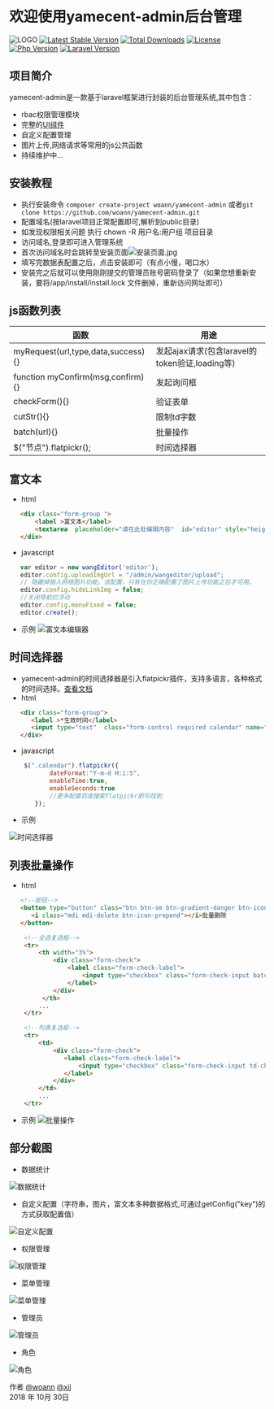 # 欢迎使用yamecent-admin后台管理
![LOGO](http://upload-images.jianshu.io/upload_images/9160823-5ca4487bc91ab57a.png?imageMogr2/auto-orient/strip%7CimageView2/2/w/1240)
[![Latest Stable Version](https://poser.pugx.org/woann/Light-php/v/stable.svg)](https://packagist.org/packages/woann/light-php)
[![Total Downloads](https://poser.pugx.org/woann/Light-php/downloads.svg)](https://packagist.org/packages/woann/light-php)
[![License](https://poser.pugx.org/woann/yamecent-admin/license.svg)](https://github.com/woann/yamecent-admin/blob/master/LICENSE)
[![Php Version](https://img.shields.io/badge/php-%3E=7.2-brightgreen.svg?maxAge=2592000)](https://secure.php.net/)
[![Laravel Version](https://img.shields.io/badge/laravel-%3E=5.7-brightgreen.svg?maxAge=2592000)](https://laravel.com/)

## 项目简介
yamecent-admin是一款基于laravel框架进行封装的后台管理系统,其中包含：

* rbac权限管理模块
* 完整的[UI组件](http://demo.cssmoban.com/cssthemes5/twts_141_PurpleAdmin/pages/ui-features/buttons.html)
* 自定义配置管理
* 图片上传,网络请求等常用的js公共函数
* 持续维护中...


## 安装教程
* 执行安装命令 `composer create-project woann/yamecent-admin` 或者`git clone https://github.com/woann/yamecent-admin.git` 
* 配置域名(按laravel项目正常配置即可,解析到public目录)
* 如发现权限相关问题 执行 chown -R 用户名:用户组 项目目录
* 访问域名,登录即可进入管理系统
* 首次访问域名时会跳转至安装页面![安装页面.jpg](https://upload-images.jianshu.io/upload_images/14769055-a5c3bae19726a891.jpg?imageMogr2/auto-orient/strip%7CimageView2/2/w/1240)
* 填写完数据表配置之后，点击安装即可（有点小慢，喝口水）
* 安装完之后就可以使用刚刚提交的管理员账号密码登录了（如果您想重新安装，要将/app/install/install.lock 文件删掉，重新访问网址即可）


## js函数列表

| 函数 | 用途 |
| -------- | -------- |
| myRequest(url,type,data,success){} | 发起ajax请求(包含laravel的token验证,loading等) |
| function myConfirm(msg,confirm){} | 发起询问框 |
| checkForm(){} | 验证表单 |
| cutStr(){} | 限制td字数 |
| batch(url){} | 批量操作 |
| $("节点").flatpickr(); | 时间选择器 |
## 富文本
 * html
 ```html
    <div class="form-group ">
        <label >富文本</label>
        <textarea  placeholder="请在此处编辑内容"  id="editor" style="height:400px;max-height:400px;overflow: hidden"></textarea >   
    </div>
 ```
 * javascript
 ```javascript
    var editor = new wangEditor('editor');
    editor.config.uploadImgUrl = "/admin/wangeditor/upload";
    // 隐藏掉插入网络图片功能。该配置，只有在你正确配置了图片上传功能之后才可用。
    editor.config.hideLinkImg = false;
    //关闭导航栏浮动
    editor.config.menuFixed = false;
    editor.create();
 ```
 * 示例
![富文本编辑器](http://upload-images.jianshu.io/upload_images/14769055-b42c1b3b4f4ab979.png?imageMogr2/auto-orient/strip%7CimageView2/2/w/1240)

## 时间选择器
* yamecent-admin的时间选择器是引入flatpickr插件，支持多语言，各种格式的时间选择。[查看文档](https://flatpickr.js.org)
* html
 ```html
    <div class="form-group">
       <label >*生效时间</label>
       <input type="text"  class="form-control required calendar" name="time" placeholder="请选择时间">
    </div>
 ```
 * javascript
 ```javascript
     $(".calendar").flatpickr({
            dateFormat:"Y-m-d H:i:S",
            enableTime:true,
            enableSeconds:true
            //更多配置百度搜索flatpickr即可找到
        });
 ```
  * 示例

![时间选择器](https://upload-images.jianshu.io/upload_images/9160823-ee7dedaeb832a49c.png?imageMogr2/auto-orient/strip%7CimageView2/2/w/1240)


## 列表批量操作
* html
 ```html
    <!--按钮-->
    <button type="button" class="btn btn-sm btn-gradient-danger btn-icon-text" onclick="batch('/admin/user/del/')">
       <i class="mdi mdi-delete btn-icon-prepend"></i>批量删除
    </button>
```
```html
    <!--全选复选框-->
    <tr>
        <th width="3%">
            <div class="form-check">
                <label class="form-check-label">
                    <input type="checkbox" class="form-check-input batch-all">
                </label>
            </div>
         </th>
        ...
    </tr>
```
```html
    <!--列表复选框-->
    <tr>
        <td>
            <div class="form-check">
               <label class="form-check-label">
                   <input type="checkbox" class="form-check-input td-check" value="{{ $v->id }}">
               </label>
            </div>
        </td>
        ...
    </tr>
 ```

 * 示例
![批量操作](http://upload-images.jianshu.io/upload_images/14769055-62ba575064933680.png?imageMogr2/auto-orient/strip%7CimageView2/2/w/1240)

[1]: https://www.woann.cn
[2]: http://xjj.woann.cn
[3]: http://demo.woann.cn

## 部分截图
* 数据统计

![数据统计](https://upload-images.jianshu.io/upload_images/9160823-33fd684515b11c2f.png?imageMogr2/auto-orient/strip%7CimageView2/2/w/1240)

* 自定义配置（字符串，图片，富文本多种数据格式,可通过getConfig("key")的方式获取配置值）

![自定义配置](https://upload-images.jianshu.io/upload_images/9160823-bc9b710eaecf7ef7.png?imageMogr2/auto-orient/strip%7CimageView2/2/w/1240)

* 权限管理

![权限管理](https://upload-images.jianshu.io/upload_images/9160823-48859283e45b6fd2.png?imageMogr2/auto-orient/strip%7CimageView2/2/w/1240)

* 菜单管理

![菜单管理](https://upload-images.jianshu.io/upload_images/9160823-07eed87c32fc721c.png?imageMogr2/auto-orient/strip%7CimageView2/2/w/1240)

* 管理员

![管理员](https://upload-images.jianshu.io/upload_images/9160823-4b14ee0d83ab20da.png?imageMogr2/auto-orient/strip%7CimageView2/2/w/1240)

* 角色

![角色](https://upload-images.jianshu.io/upload_images/9160823-f75c5aa058bf7e77.png?imageMogr2/auto-orient/strip%7CimageView2/2/w/1240)


作者 [@woann][1]  [@xjj][2]   
2018 年 10月 30日    
